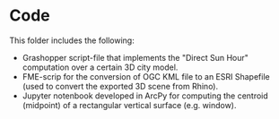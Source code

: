 # Code
This folder includes the following:

- Grashopper script-file that implements the "Direct Sun Hour" computation over a certain 3D city model.
- FME-scrip for the conversion of OGC KML file to an ESRI Shapefile (used to convert the exported 3D scene from Rhino).
- Jupyter notenbook developed in ArcPy for computing the centroid (midpoint) of a rectangular vertical surface (e.g. window).
